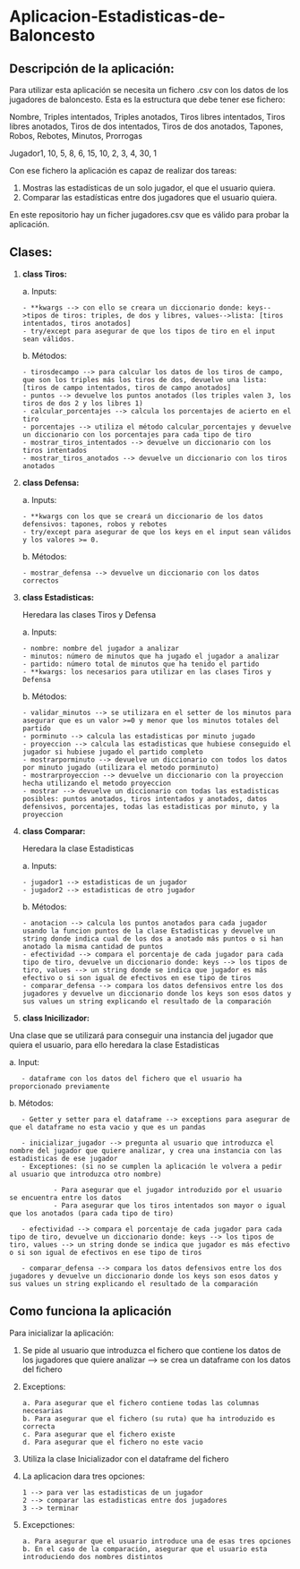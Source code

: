 # Aplicacion-Estadisticas-de-Baloncesto
## Descripción de la aplicación:
Para utilizar esta aplicación se necesita un fichero .csv con los datos de los jugadores de baloncesto. Esta es la estructura que debe tener ese fichero:

Nombre, Triples intentados, Triples anotados, Tiros libres intentados, Tiros libres anotados, Tiros de dos intentados, Tiros de dos anotados, Tapones, Robos, Rebotes, Minutos, Prorrogas

Jugador1, 10, 5, 8, 6, 15, 10, 2, 3, 4, 30, 1

Con ese fichero la aplicación es capaz de realizar dos tareas:
1. Mostras las estadísticas de un solo jugador, el que el usuario quiera.
2. Comparar las estadísticas entre dos jugadores que el usuario quiera.

En este repositorio hay un ficher jugadores.csv que es válido para probar la aplicación.
   
## Clases:
1. **class Tiros:**
   
   a. Inputs:
   
       - **kwargs --> con ello se creara un diccionario donde: keys-->tipos de tiros: triples, de dos y libres, values-->lista: [tiros intentados, tiros anotados]
       - try/except para asegurar de que los tipos de tiro en el input sean válidos.
   
   b. Métodos:
   
       - tirosdecampo --> para calcular los datos de los tiros de campo, que son los triples más los tiros de dos, devuelve una lista: [tiros de campo intentados, tiros de campo anotados]
       - puntos --> devuelve los puntos anotados (los triples valen 3, los tiros de dos 2 y los libres 1)
       - calcular_porcentajes --> calcula los porcentajes de acierto en el tiro
       - porcentajes --> utiliza el método calcular_porcentajes y devuelve un diccionario con los porcentajes para cada tipo de tiro
       - mostrar_tiros_intentados --> devuelve un diccionario con los tiros intentados
       - mostrar_tiros_anotados --> devuelve un diccionario con los tiros anotados

2. **class Defensa:**

   a. Inputs:

       - **kwargs con los que se creará un diccionario de los datos defensivos: tapones, robos y rebotes
       - try/except para asegurar de que los keys en el input sean válidos y los valores >= 0.

   b. Métodos:
   
       - mostrar_defensa --> devuelve un diccionario con los datos correctos

3. **class Estadisticas:**

   Heredara las clases Tiros y Defensa

   a. Inputs:
   
       - nombre: nombre del jugador a analizar
       - minutos: número de minutos que ha jugado el jugador a analizar
       - partido: número total de minutos que ha tenido el partido
       - **kwargs: los necesarios para utilizar en las clases Tiros y Defensa

   b. Métodos:
   
       - validar_minutos --> se utilizara en el setter de los minutos para asegurar que es un valor >=0 y menor que los minutos totales del partido
       - porminuto --> calcula las estadisticas por minuto jugado
       - proyeccion --> calcula las estadisticas que hubiese conseguido el jugador si hubiese jugado el partido completo
       - mostrarporminuto --> devuelve un diccionario con todos los datos por minuto jugado (utilizara el metodo porminuto)
       - mostrarproyeccion --> devuelve un diccionario con la proyeccion hecha utilizando el metodo proyeccion
       - mostrar --> devuelve un diccionario con todas las estadisticas posibles: puntos anotados, tiros intentados y anotados, datos defensivos, porcentajes, todas las estadisticas por minuto, y la proyeccion

4. **class Comparar:**

   Heredara la clase Estadisticas

   a. Inputs:
   
       - jugador1 --> estadisticas de un jugador
       - jugador2 --> estadisticas de otro jugador

   b. Métodos:
   
       - anotacion --> calcula los puntos anotados para cada jugador usando la funcion puntos de la clase Estadisticas y devuelve un string donde indica cual de los dos a anotado más puntos o si han anotado la misma cantidad de puntos
       - efectividad --> compara el porcentaje de cada jugador para cada tipo de tiro, devuelve un diccionario donde: keys --> los tipos de tiro, values --> un string donde se indica que jugador es más efectivo o si son igual de efectivos en ese tipo de tiros
       - comparar_defensa --> compara los datos defensivos entre los dos jugadores y devuelve un diccionario donde los keys son esos datos y sus values un string explicando el resultado de la comparación

5. **class Inicilizador:**

Una clase que se utilizará para conseguir una instancia del jugador que quiera el usuario, para ello heredara la clase Estadisticas

   a. Input: 
   
       - dataframe con los datos del fichero que el usuario ha proporcionado previamente
       
   b. Métodos:
   
       - Getter y setter para el dataframe --> exceptions para asegurar de que el dataframe no esta vacio y que es un pandas
       
       - inicializar_jugador --> pregunta al usuario que introduzca el nombre del jugador que quiere analizar, y crea una instancia con las estadisticas de ese jugador
       - Exceptiones: (si no se cumplen la aplicación le volvera a pedir al usuario que introduzca otro nombre)
       
               - Para asegurar que el jugador introduzido por el usuario se encuentra entre los datos
               - Para asegurar que los tiros intentados son mayor o igual que los anotados (para cada tipo de tiro)
               
       - efectividad --> compara el porcentaje de cada jugador para cada tipo de tiro, devuelve un diccionario donde: keys --> los tipos de tiro, values --> un string donde se indica que jugador es más efectivo o si son igual de efectivos en ese tipo de tiros

       - comparar_defensa --> compara los datos defensivos entre los dos jugadores y devuelve un diccionario donde los keys son esos datos y sus values un string explicando el resultado de la comparación

## Como funciona la aplicación
Para inicializar la aplicación:

1. Se pide al usuario que introduzca el fichero que contiene los datos de los jugadores que quiere analizar --> se crea un dataframe con los datos del fichero
2. Exceptions:
   
       a. Para asegurar que el fichero contiene todas las columnas necesarias
       b. Para asegurar que el fichero (su ruta) que ha introduzido es correcta
       c. Para asegurar que el fichero existe
       d. Para asegurar que el fichero no este vacio
   
4. Utiliza la clase Inicializador con el dataframe del fichero
5. La aplicacion dara tres opciones:
   
       1 --> para ver las estadisticas de un jugador
       2 --> comparar las estadisticas entre dos jugadores
       3 --> terminar
  
7. Excepctiones:
   
       a. Para asegurar que el usuario introduce una de esas tres opciones
       b. En el caso de la comparación, asegurar que el usuario esta introduciendo dos nombres distintos


 
